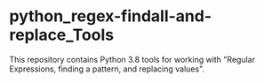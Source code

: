 # python_regex-findall-and-replace_Tools
This repository contains Python 3.8 tools for working with "Regular Expressions, finding a pattern, and replacing values".
